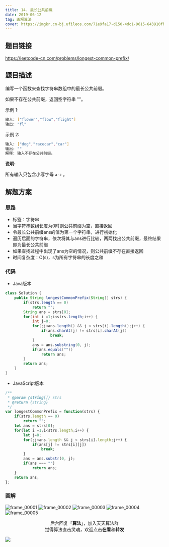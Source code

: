 ```yaml
---
title: 14. 最长公共前缀
date: 2019-06-12
tag: 画解算法
cover: https://imgkr.cn-bj.ufileos.com/71e9fa17-d150-4dc1-9615-643910fba8d1.png
---
```


## 题目链接

https://leetcode-cn.com/problems/longest-common-prefix/

## 题目描述

编写一个函数来查找字符串数组中的最长公共前缀。

如果不存在公共前缀，返回空字符串 ""。

示例 1:

```bash
输入: ["flower","flow","flight"]
输出: "fl"
```

示例 2:

```bash
输入: ["dog","racecar","car"]
输出: ""
解释: 输入不存在公共前缀。
```

**说明:**

所有输入只包含小写字母 `a-z` 。

## 解题方案

### 思路

- 标签：字符串
- 当字符串数组长度为0时则公共前缀为空，直接返回
- 令最长公共前缀ans的值为第一个字符串，进行初始化
- 遍历后面的字符串，依次将其与ans进行比较，两两找出公共前缀，最终结果即为最长公共前缀
- 如果查找过程中出现了ans为空的情况，则公共前缀不存在直接返回
- 时间复杂度：O(s)，s为所有字符串的长度之和


### 代码

- Java版本

```java
class Solution {
    public String longestCommonPrefix(String[] strs) {
        if(strs.length == 0) 
            return "";
        String ans = strs[0];
        for(int i =1;i<strs.length;i++) {
            int j=0;
            for(;j<ans.length() && j < strs[i].length();j++) {
                if(ans.charAt(j) != strs[i].charAt(j))
                    break;
            }
            ans = ans.substring(0, j);
            if(ans.equals(""))
                return ans;
        }
        return ans;
    }
}
```

- JavaScript版本

```js
/**
 * @param {string[]} strs
 * @return {string}
 */
var longestCommonPrefix = function(strs) {
    if(strs.length == 0) 
        return "";
    let ans = strs[0];
    for(let i =1;i<strs.length;i++) {
        let j=0;
        for(;j<ans.length && j < strs[i].length;j++) {
            if(ans[j] != strs[i][j])
                break;
        }
        ans = ans.substr(0, j);
        if(ans === "")
            return ans;
    }
    return ans;
};
```

### 画解

![frame_00001](https://imgkr.cn-bj.ufileos.com/3f25fb4e-6674-4424-bcc9-0766ee8490b5.png)
![frame_00002](https://imgkr.cn-bj.ufileos.com/acc05ecf-4f69-430f-a170-d81741c7823d.png)
![frame_00003](https://imgkr.cn-bj.ufileos.com/68dd6281-5d8c-4abb-8ed0-b7090cb0f3c0.png)
![frame_00004](https://imgkr.cn-bj.ufileos.com/253ff7c9-640d-4e8e-a3c8-e818d06e56c5.png)
![frame_00005](https://imgkr.cn-bj.ufileos.com/71e9fa17-d150-4dc1-9615-643910fba8d1.png)


<span style="display:block;text-align:center;">后台回复「<strong>算法</strong>」，加入天天算法群</span>
<span style="display:block;text-align:center;">觉得算法直击灵魂，欢迎点击<strong>在看</strong>和<strong>转发</strong></span>

![](https://imgkr.cn-bj.ufileos.com/741c4d5c-cfb4-43d9-858b-146661b590df.gif)